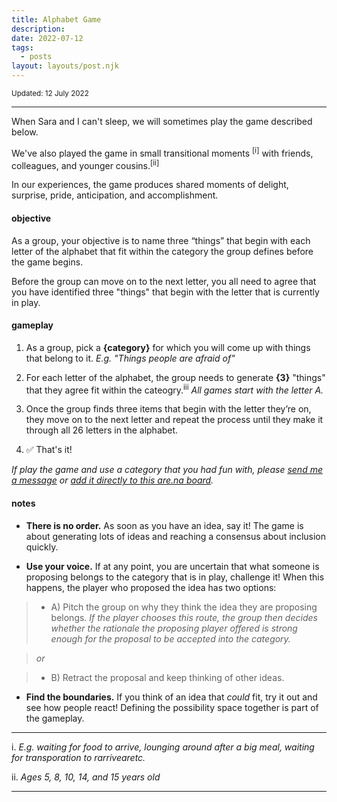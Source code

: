 ```yaml
---
title: Alphabet Game
description: 
date: 2022-07-12
tags:
  - posts
layout: layouts/post.njk
---
```


<small>Updated: 12 July 2022</small>

---
When Sara and I can't sleep, we will sometimes play the game described below.

We've also played the game in small transitional moments <sup>[i]</sup> with friends, colleagues, and younger cousins.<sup>[ii]</sup>

In our experiences, the game produces shared moments of delight, surprise, pride, anticipation, and accomplishment. 


#### objective
As a group, your objective is to name three “things” that begin with  each letter of the alphabet that fit within the category the group defines before the game begins. 

Before the group can move on to the next letter, you all need to agree that you have identified three "things" that begin with the letter that is currently in play.

#### gameplay
1. As a group, pick a **{category}** for which you will come up with things that belong to it. _E.g. "Things people are afraid of"_
2. For each letter of the alphabet, the group needs to generate **{3}** "things" that they agree fit within the cateogry.<sup>iii</sup> _All games start with the letter A._

3. Once the group finds three items that begin with the letter they’re on, they move on to the next letter and repeat the process until they make it through all 26 letters in the alphabet.

4. ✅ That's it!

_If play the game and use a category that you had fun with, please [send me a message](mailto:peter@pelberg.com?subject=Alphabet%20game) or [add it directly to this are.na board](https://www.are.na/share/rPBJbNB)._





#### notes
-  **There is no order.** As soon as you have an idea, say it! The game is about generating lots of ideas and reaching a consensus about inclusion quickly.

- **Use your voice.** If at any point, you are uncertain that what someone is proposing belongs to the category that is in play, challenge it! When this happens, the player who proposed the idea has two options: 
> - A) Pitch the group on why they think the idea they are proposing belongs. _If the player chooses  this route, the group then decides whether the rationale the proposing player offered is strong enough for the proposal to be accepted into the category._ 

> _or_ 

> - B) Retract the proposal and keep thinking of other ideas. 

- **Find the boundaries.** If you think of an idea that _could_ fit, try it out and see how people react! Defining the possibility space together is part of the gameplay.





---
i. _E.g. waiting for food to arrive, lounging around after a big meal, waiting for transporation to rarrivearetc._

ii. _Ages 5, 8, 10, 14, and 15 years old_ 

---